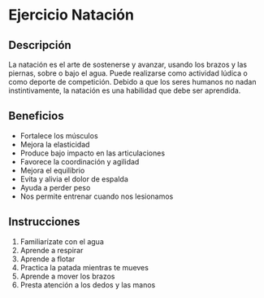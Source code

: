# Ejercicio Natación

## Descripción
La natación es el arte de sostenerse y avanzar, usando los brazos y las piernas, sobre o bajo el agua. Puede realizarse como actividad lúdica o como deporte de competición. Debido a que los seres humanos no nadan instintivamente, la natación es una habilidad que debe ser aprendida.

## Beneficios
- Fortalece los músculos
- Mejora la elasticidad
- Produce bajo impacto en las articulaciones
- Favorece la coordinación y agilidad
- Mejora el equilibrio
- Evita y alivia el dolor de espalda
- Ayuda a perder peso
- Nos permite entrenar cuando nos lesionamos

## Instrucciones
1. Familiarízate con el agua
2. Aprende a respirar
3. Aprende a flotar
4. Practica la patada mientras te mueves
5. Aprende a mover los brazos
6. Presta atención a los dedos y las manos